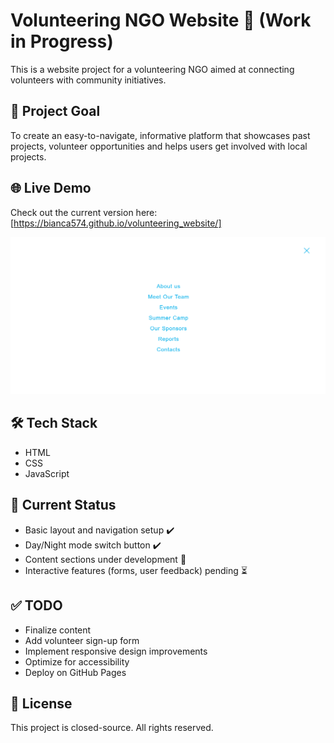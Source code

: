 # Volunteering NGO Website 🚧 (Work in Progress)

This is a website project for a volunteering NGO aimed at connecting volunteers with community initiatives.  

## 🌟 Project Goal

To create an easy-to-navigate, informative platform that showcases past projects, volunteer opportunities and helps users get involved with local projects.

## 🌐 Live Demo

Check out the current version here: [https://bianca574.github.io/volunteering_website/]

![Volunteering NGO Website](images/screenshot.jpg)

## 🛠️ Tech Stack

- HTML
- CSS
- JavaScript

## 🚀 Current Status

- Basic layout and navigation setup ✔️
- Day/Night mode switch button ✔️
- Content sections under development 🔄  
- Interactive features (forms, user feedback) pending ⏳

## ✅ TODO

- Finalize content 
- Add volunteer sign-up form  
- Implement responsive design improvements  
- Optimize for accessibility  
- Deploy on GitHub Pages

## 📄 License

This project is closed-source. All rights reserved.
